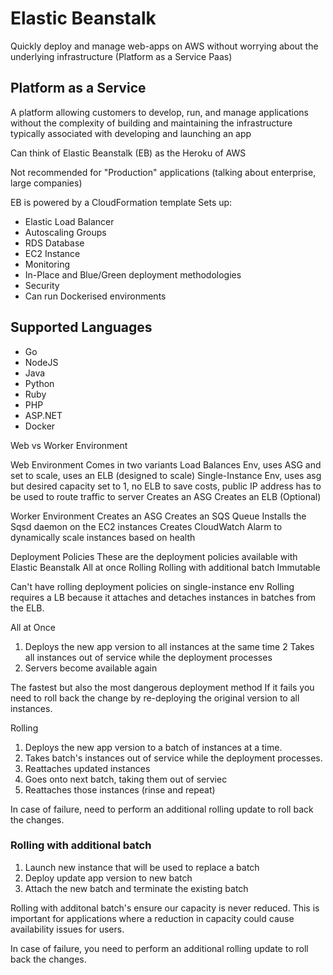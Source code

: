# Elastic Beanstalk

Quickly deploy and manage web-apps on AWS without worrying about the underlying infrastructure (Platform as a Service Paas)

## Platform as a Service
A platform allowing customers to develop, run, and manage applications without the complexity of building and maintaining the infrastructure typically associated with developing and launching an app

Can think of Elastic Beanstalk (EB) as the Heroku of AWS

Not recommended for "Production" applications (talking about enterprise, large companies)

EB is powered by a CloudFormation template
Sets up:
* Elastic Load Balancer
* Autoscaling Groups
* RDS Database
* EC2 Instance
* Monitoring
* In-Place and Blue/Green deployment methodologies
* Security
* Can run Dockerised environments

## Supported Languages
* Go
* NodeJS
* Java
* Python
* Ruby
* PHP
* ASP.NET
* Docker

Web vs Worker Environment

Web Environment
Comes in two variants
	Load Balances Env, uses ASG and set to scale, uses an ELB (designed to scale)
	Single-Instance Env, uses asg but desired capacity set to 1, no ELB to save costs, public IP address has to be used to route traffic to server
Creates an ASG
Creates an ELB (Optional)

Worker Environment
Creates an ASG
Creates an SQS Queue
Installs the Sqsd daemon on the EC2 instances
Creates CloudWatch Alarm to dynamically scale instances based on health

Deployment Policies
These are the deployment policies available with Elastic Beanstalk
All at once
Rolling
Rolling with additional batch
Immutable

Can't have rolling deployment policies on single-instance env
Rolling requires a LB because it attaches and detaches instances in batches from the ELB.

All at Once
1. Deploys the new app version to all instances at the same time
2 Takes all instances out of service while the deployment processes
3. Servers become available again

The fastest but also the most dangerous deployment method
If it fails you need to roll back the change by re-deploying the original version to all instances.

Rolling
1. Deploys the new app version to a batch of instances at a time.
2. Takes batch's instances out of service while the deployment processes.
3. Reattaches updated instances
4. Goes onto next batch, taking them out of serviec
5. Reattaches those instances (rinse and repeat)

In case of failure, need to perform an additional rolling update to roll back the changes.

### Rolling with additional batch

1. Launch new instance that will be used to replace a batch
2. Deploy update app version to new batch
3. Attach the new batch and terminate the existing batch

Rolling with additonal batch's ensure our capacity is never reduced. This is important for applications where a reduction in capacity could cause availability issues for users.

In case of failure, you need to perform an additional rolling update to roll back the changes.



